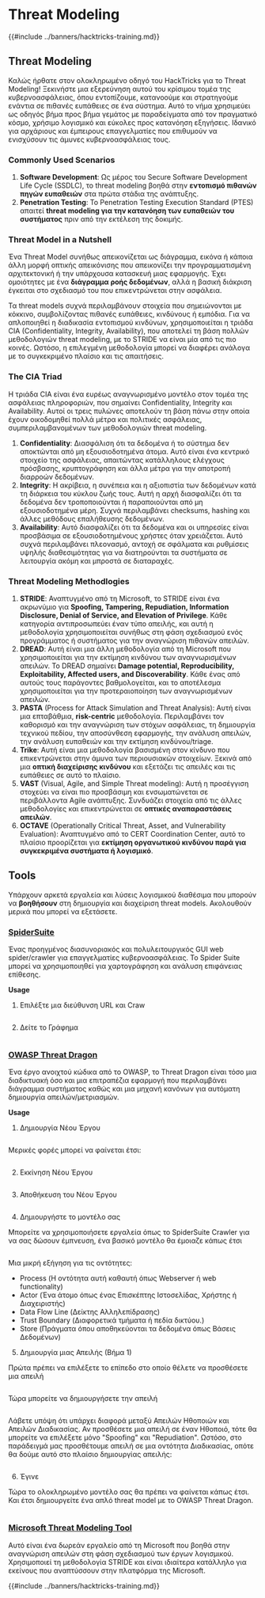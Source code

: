 # Threat Modeling

{{#include ../banners/hacktricks-training.md}}

## Threat Modeling

Καλώς ήρθατε στον ολοκληρωμένο οδηγό του HackTricks για το Threat Modeling! Ξεκινήστε μια εξερεύνηση αυτού του κρίσιμου τομέα της κυβερνοασφάλειας, όπου εντοπίζουμε, κατανοούμε και στρατηγούμε ενάντια σε πιθανές ευπάθειες σε ένα σύστημα. Αυτό το νήμα χρησιμεύει ως οδηγός βήμα προς βήμα γεμάτος με παραδείγματα από τον πραγματικό κόσμο, χρήσιμο λογισμικό και εύκολες προς κατανόηση εξηγήσεις. Ιδανικό για αρχάριους και έμπειρους επαγγελματίες που επιθυμούν να ενισχύσουν τις άμυνες κυβερνοασφάλειας τους.

### Commonly Used Scenarios

1. **Software Development**: Ως μέρος του Secure Software Development Life Cycle (SSDLC), το threat modeling βοηθά στην **εντοπισμό πιθανών πηγών ευπαθειών** στα πρώτα στάδια της ανάπτυξης.
2. **Penetration Testing**: Το Penetration Testing Execution Standard (PTES) απαιτεί **threat modeling για την κατανόηση των ευπαθειών του συστήματος** πριν από την εκτέλεση της δοκιμής.

### Threat Model in a Nutshell

Ένα Threat Model συνήθως απεικονίζεται ως διάγραμμα, εικόνα ή κάποια άλλη μορφή οπτικής απεικόνισης που απεικονίζει την προγραμματισμένη αρχιτεκτονική ή την υπάρχουσα κατασκευή μιας εφαρμογής. Έχει ομοιότητες με ένα **διάγραμμα ροής δεδομένων**, αλλά η βασική διάκριση έγκειται στο σχεδιασμό του που επικεντρώνεται στην ασφάλεια.

Τα threat models συχνά περιλαμβάνουν στοιχεία που σημειώνονται με κόκκινο, συμβολίζοντας πιθανές ευπάθειες, κινδύνους ή εμπόδια. Για να απλοποιηθεί η διαδικασία εντοπισμού κινδύνων, χρησιμοποιείται η τριάδα CIA (Confidentiality, Integrity, Availability), που αποτελεί τη βάση πολλών μεθοδολογιών threat modeling, με το STRIDE να είναι μία από τις πιο κοινές. Ωστόσο, η επιλεγμένη μεθοδολογία μπορεί να διαφέρει ανάλογα με το συγκεκριμένο πλαίσιο και τις απαιτήσεις.

### The CIA Triad

Η τριάδα CIA είναι ένα ευρέως αναγνωρισμένο μοντέλο στον τομέα της ασφάλειας πληροφοριών, που σημαίνει Confidentiality, Integrity και Availability. Αυτοί οι τρεις πυλώνες αποτελούν τη βάση πάνω στην οποία έχουν οικοδομηθεί πολλά μέτρα και πολιτικές ασφάλειας, συμπεριλαμβανομένων των μεθοδολογιών threat modeling.

1. **Confidentiality**: Διασφάλιση ότι τα δεδομένα ή το σύστημα δεν αποκτώνται από μη εξουσιοδοτημένα άτομα. Αυτό είναι ένα κεντρικό στοιχείο της ασφάλειας, απαιτώντας κατάλληλους ελέγχους πρόσβασης, κρυπτογράφηση και άλλα μέτρα για την αποτροπή διαρροών δεδομένων.
2. **Integrity**: Η ακρίβεια, η συνέπεια και η αξιοπιστία των δεδομένων κατά τη διάρκεια του κύκλου ζωής τους. Αυτή η αρχή διασφαλίζει ότι τα δεδομένα δεν τροποποιούνται ή παραποιούνται από μη εξουσιοδοτημένα μέρη. Συχνά περιλαμβάνει checksums, hashing και άλλες μεθόδους επαλήθευσης δεδομένων.
3. **Availability**: Αυτό διασφαλίζει ότι τα δεδομένα και οι υπηρεσίες είναι προσβάσιμα σε εξουσιοδοτημένους χρήστες όταν χρειάζεται. Αυτό συχνά περιλαμβάνει πλεονασμό, αντοχή σε σφάλματα και ρυθμίσεις υψηλής διαθεσιμότητας για να διατηρούνται τα συστήματα σε λειτουργία ακόμη και μπροστά σε διαταραχές.

### Threat Modeling Methodlogies

1. **STRIDE**: Αναπτυγμένο από τη Microsoft, το STRIDE είναι ένα ακρωνύμιο για **Spoofing, Tampering, Repudiation, Information Disclosure, Denial of Service, and Elevation of Privilege**. Κάθε κατηγορία αντιπροσωπεύει έναν τύπο απειλής, και αυτή η μεθοδολογία χρησιμοποιείται συνήθως στη φάση σχεδιασμού ενός προγράμματος ή συστήματος για την αναγνώριση πιθανών απειλών.
2. **DREAD**: Αυτή είναι μια άλλη μεθοδολογία από τη Microsoft που χρησιμοποιείται για την εκτίμηση κινδύνου των αναγνωρισμένων απειλών. Το DREAD σημαίνει **Damage potential, Reproducibility, Exploitability, Affected users, and Discoverability**. Κάθε ένας από αυτούς τους παράγοντες βαθμολογείται, και το αποτέλεσμα χρησιμοποιείται για την προτεραιοποίηση των αναγνωρισμένων απειλών.
3. **PASTA** (Process for Attack Simulation and Threat Analysis): Αυτή είναι μια επταβάθμια, **risk-centric** μεθοδολογία. Περιλαμβάνει τον καθορισμό και την αναγνώριση των στόχων ασφάλειας, τη δημιουργία τεχνικού πεδίου, την αποσύνθεση εφαρμογής, την ανάλυση απειλών, την ανάλυση ευπαθειών και την εκτίμηση κινδύνου/triage.
4. **Trike**: Αυτή είναι μια μεθοδολογία βασισμένη στον κίνδυνο που επικεντρώνεται στην άμυνα των περιουσιακών στοιχείων. Ξεκινά από μια **οπτική διαχείρισης κινδύνου** και εξετάζει τις απειλές και τις ευπάθειες σε αυτό το πλαίσιο.
5. **VAST** (Visual, Agile, and Simple Threat modeling): Αυτή η προσέγγιση στοχεύει να είναι πιο προσβάσιμη και ενσωματώνεται σε περιβάλλοντα Agile ανάπτυξης. Συνδυάζει στοιχεία από τις άλλες μεθοδολογίες και επικεντρώνεται σε **οπτικές αναπαραστάσεις απειλών**.
6. **OCTAVE** (Operationally Critical Threat, Asset, and Vulnerability Evaluation): Αναπτυγμένο από το CERT Coordination Center, αυτό το πλαίσιο προορίζεται για **εκτίμηση οργανωτικού κινδύνου παρά για συγκεκριμένα συστήματα ή λογισμικό**.

## Tools

Υπάρχουν αρκετά εργαλεία και λύσεις λογισμικού διαθέσιμα που μπορούν να **βοηθήσουν** στη δημιουργία και διαχείριση threat models. Ακολουθούν μερικά που μπορεί να εξετάσετε.

### [SpiderSuite](https://github.com/3nock/SpiderSuite)

Ένας προηγμένος διασυνοριακός και πολυλειτουργικός GUI web spider/crawler για επαγγελματίες κυβερνοασφάλειας. Το Spider Suite μπορεί να χρησιμοποιηθεί για χαρτογράφηση και ανάλυση επιφάνειας επίθεσης.

**Usage**

1. Επιλέξτε μια διεύθυνση URL και Craw

<figure><img src="../images/threatmodel_spidersuite_1.png" alt=""><figcaption></figcaption></figure>

2. Δείτε το Γράφημα

<figure><img src="../images/threatmodel_spidersuite_2.png" alt=""><figcaption></figcaption></figure>

### [OWASP Threat Dragon](https://github.com/OWASP/threat-dragon/releases)

Ένα έργο ανοιχτού κώδικα από το OWASP, το Threat Dragon είναι τόσο μια διαδικτυακή όσο και μια επιτραπέζια εφαρμογή που περιλαμβάνει διάγραμμα συστήματος καθώς και μια μηχανή κανόνων για αυτόματη δημιουργία απειλών/μετριασμών.

**Usage**

1. Δημιουργία Νέου Έργου

<figure><img src="../images/create_new_project_1.jpg" alt=""><figcaption></figcaption></figure>

Μερικές φορές μπορεί να φαίνεται έτσι:

<figure><img src="../images/1_threatmodel_create_project.jpg" alt=""><figcaption></figcaption></figure>

2. Εκκίνηση Νέου Έργου

<figure><img src="../images/launch_new_project_2.jpg" alt=""><figcaption></figcaption></figure>

3. Αποθήκευση του Νέου Έργου

<figure><img src="../images/save_new_project.jpg" alt=""><figcaption></figcaption></figure>

4. Δημιουργήστε το μοντέλο σας

Μπορείτε να χρησιμοποιήσετε εργαλεία όπως το SpiderSuite Crawler για να σας δώσουν έμπνευση, ένα βασικό μοντέλο θα έμοιαζε κάπως έτσι

<figure><img src="../images/0_basic_threat_model.jpg" alt=""><figcaption></figcaption></figure>

Μια μικρή εξήγηση για τις οντότητες:

- Process (Η οντότητα αυτή καθαυτή όπως Webserver ή web functionality)
- Actor (Ένα άτομο όπως ένας Επισκέπτης Ιστοσελίδας, Χρήστης ή Διαχειριστής)
- Data Flow Line (Δείκτης Αλληλεπίδρασης)
- Trust Boundary (Διαφορετικά τμήματα ή πεδία δικτύου.)
- Store (Πράγματα όπου αποθηκεύονται τα δεδομένα όπως Βάσεις Δεδομένων)

5. Δημιουργία μιας Απειλής (Βήμα 1)

Πρώτα πρέπει να επιλέξετε το επίπεδο στο οποίο θέλετε να προσθέσετε μια απειλή

<figure><img src="../images/3_threatmodel_chose-threat-layer.jpg" alt=""><figcaption></figcaption></figure>

Τώρα μπορείτε να δημιουργήσετε την απειλή

<figure><img src="../images/4_threatmodel_create-threat.jpg" alt=""><figcaption></figcaption></figure>

Λάβετε υπόψη ότι υπάρχει διαφορά μεταξύ Απειλών Ηθοποιών και Απειλών Διαδικασίας. Αν προσθέσετε μια απειλή σε έναν Ηθοποιό, τότε θα μπορείτε να επιλέξετε μόνο "Spoofing" και "Repudiation". Ωστόσο, στο παράδειγμά μας προσθέτουμε απειλή σε μια οντότητα Διαδικασίας, οπότε θα δούμε αυτό στο πλαίσιο δημιουργίας απειλής:

<figure><img src="../images/2_threatmodel_type-option.jpg" alt=""><figcaption></figcaption></figure>

6. Έγινε

Τώρα το ολοκληρωμένο μοντέλο σας θα πρέπει να φαίνεται κάπως έτσι. Και έτσι δημιουργείτε ένα απλό threat model με το OWASP Threat Dragon.

<figure><img src="../images/threat_model_finished.jpg" alt=""><figcaption></figcaption></figure>

### [Microsoft Threat Modeling Tool](https://aka.ms/threatmodelingtool)

Αυτό είναι ένα δωρεάν εργαλείο από τη Microsoft που βοηθά στην αναγνώριση απειλών στη φάση σχεδιασμού των έργων λογισμικού. Χρησιμοποιεί τη μεθοδολογία STRIDE και είναι ιδιαίτερα κατάλληλο για εκείνους που αναπτύσσουν στην πλατφόρμα της Microsoft.


{{#include ../banners/hacktricks-training.md}}
